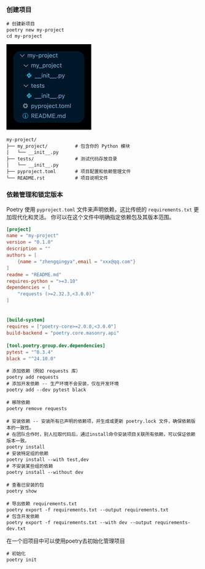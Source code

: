 ### 创建项目

```shell
# 创建新项目
poetry new my-project
cd my-project
```

![](./images/03-依赖管理和锁定版本-1736790273576.png)

```
my-project/
├── my_project/          # 包含你的 Python 模块
│   └── __init__.py
├── tests/               # 测试代码存放目录
│   └── __init__.py
├── pyproject.toml       # 项目配置和依赖管理文件
└── README.rst           # 项目说明文件
```

### 依赖管理和锁定版本

Poetry 使用 `pyproject.toml` 文件来声明依赖，这比传统的 `requirements.txt` 更加现代化和灵活。
你可以在这个文件中明确指定依赖包及其版本范围。

```toml
[project]
name = "my-project"
version = "0.1.0"
description = ""
authors = [
    {name = "zhengqingya",email = "xxx@qq.com"}
]
readme = "README.md"
requires-python = ">=3.10"
dependencies = [
    "requests (>=2.32.3,<3.0.0)"
]


[build-system]
requires = ["poetry-core>=2.0.0,<3.0.0"]
build-backend = "poetry.core.masonry.api"

[tool.poetry.group.dev.dependencies]
pytest = "^8.3.4"
black = "^24.10.0"
```

```shell
# 添加依赖（例如 requests 库）
poetry add requests
# 添加开发依赖 -- 生产环境不会安装，仅在开发环境
poetry add --dev pytest black

# 移除依赖
poetry remove requests

# 安装依赖 -- 安装所有已声明的依赖项，并生成或更新 poetry.lock 文件，确保依赖版本的一致性。
# 在团队合作时，别人拉取代码后，通过install命令安装项目关联所有依赖，可以保证依赖版本一致。
poetry install
# 安装特定组的依赖
poetry install --with test,dev
# 不安装某些组的依赖
poetry install --without dev

# 查看已安装的包
poetry show

# 导出依赖 requirements.txt
poetry export -f requirements.txt --output requirements.txt
# 包含开发依赖
poetry export -f requirements.txt --with dev --output requirements-dev.txt
```

在一个旧项目中可以使用poetry去初始化管理项目

```shell
# 初始化
poetry init
```
